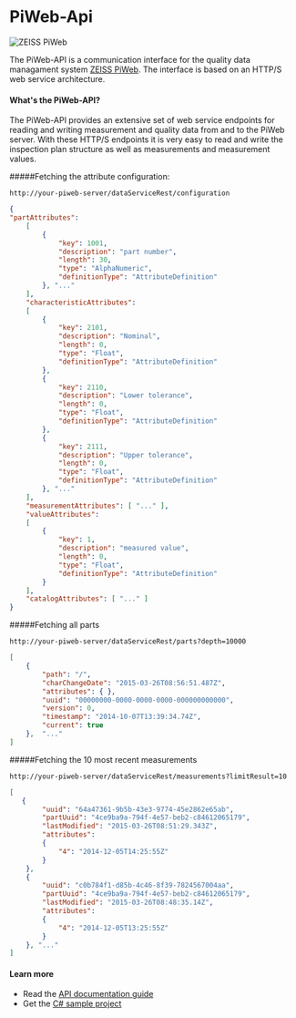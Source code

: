 PiWeb-Api
=========

![ZEISS PiWeb](https://github.com/ZEISS-PiWeb/PiWeb-Api/blob/master/Logo.png)

The PiWeb-API is a communication interface for the quality data managament system [ZEISS PiWeb](http://www.zeiss.com/industrial-metrology/en_de/products/software/piweb.html). The interface is based on an HTTP/S web service architecture.

#### What's the PiWeb-API?

The PiWeb-API provides an extensive set of web service endpoints for reading and writing measurement and quality data from and to the PiWeb server. With these HTTP/S endpoints it is very easy to read and write the inspection plan structure as well as measurements and measurement values.

#####Fetching the attribute configuration:

```http
http://your-piweb-server/dataServiceRest/configuration
```

```json
{
"partAttributes": 
    [
        {
            "key": 1001,
            "description": "part number",
            "length": 30,
            "type": "AlphaNumeric",
            "definitionType": "AttributeDefinition"
        }, "..."
    ],
    "characteristicAttributes":
    [
        {
            "key": 2101,
            "description": "Nominal",
            "length": 0,
            "type": "Float",
            "definitionType": "AttributeDefinition"
        },
        {
            "key": 2110,
            "description": "Lower tolerance",
            "length": 0,
            "type": "Float",
            "definitionType": "AttributeDefinition"
        },
        {
            "key": 2111,
            "description": "Upper tolerance",
            "length": 0,
            "type": "Float",
            "definitionType": "AttributeDefinition"
        }, "..."
    ],
    "measurementAttributes": [ "..." ],
    "valueAttributes":
    [
        {
            "key": 1,
            "description": "measured value",
            "length": 0,
            "type": "Float",
            "definitionType": "AttributeDefinition"
        }
    ],
    "catalogAttributes": [ "..." ]
}
```

#####Fetching all parts

```http
http://your-piweb-server/dataServiceRest/parts?depth=10000
```

```json
[
    {
        "path": "/",
        "charChangeDate": "2015-03-26T08:56:51.487Z",
        "attributes": { },
        "uuid": "00000000-0000-0000-0000-000000000000",
        "version": 0,
        "timestamp": "2014-10-07T13:39:34.74Z",
        "current": true
    },  "..."
]
```

#####Fetching the 10 most recent measurements

```http
http://your-piweb-server/dataServiceRest/measurements?limitResult=10
```

```json
[
   {
        "uuid": "64a47361-9b5b-43e3-9774-45e2862e65ab",
        "partUuid": "4ce9ba9a-794f-4e57-beb2-c84612065179",
        "lastModified": "2015-03-26T08:51:29.343Z",
        "attributes": 
        {
            "4": "2014-12-05T14:25:55Z"
        }
    },
    {
        "uuid": "c0b784f1-d85b-4c46-8f39-7824567004aa",
        "partUuid": "4ce9ba9a-794f-4e57-beb2-c84612065179",
        "lastModified": "2015-03-26T08:48:35.14Z",
        "attributes": 
        {
            "4": "2014-12-05T13:25:55Z"
        }
    }, "..."
]
```

#### Learn more

* Read the [API documentation guide](http://zeiss-piweb.github.io/PiWeb-Api)
* Get the [C# sample project](https://github.com/ZEISS-PiWeb/PiWeb-Api/tree/master/SDK/Samples)
